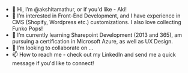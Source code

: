 - 👋 Hi, I’m @akshitamathur, or if you'd like - Aki!
- 👀 I’m interested in Front-End Development, and I have experience in CMS (Shopify, Wordpress etc.) customizations. I also love collecting Funko Pops!
- 🌱 I’m currently learning Sharepoint Development (2013 and 365), am pursuing a certification in Microsoft Azure, as well as UX Design. 
- 💞️ I’m looking to collaborate on ...
- 📫 How to reach me - check out my LinkedIn and send me a quick message if you'd like to connect!

<!---
akshitamathur/akshitamathur is a ✨ special ✨ repository because its `README.md` (this file) appears on your GitHub profile.
You can click the Preview link to take a look at your changes.
--->
